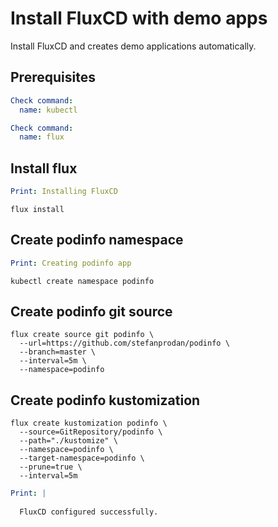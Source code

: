 # Install FluxCD with demo apps

Install FluxCD and creates demo applications automatically.

## Prerequisites

```yaml instacli
Check command:
  name: kubectl
```

```yaml instacli
Check command:
  name: flux
```

## Install flux

```yaml instacli
Print: Installing FluxCD
```

```shell show_output=false
flux install
```

## Create podinfo namespace

```yaml instacli
Print: Creating podinfo app
```

```shell show_output=false
kubectl create namespace podinfo
```

## Create podinfo git source

```shell show_output=false
flux create source git podinfo \
  --url=https://github.com/stefanprodan/podinfo \
  --branch=master \
  --interval=5m \
  --namespace=podinfo
```

## Create podinfo kustomization

```shell show_output=false
flux create kustomization podinfo \
  --source=GitRepository/podinfo \
  --path="./kustomize" \
  --namespace=podinfo \
  --target-namespace=podinfo \
  --prune=true \
  --interval=5m
```

```yaml instacli
Print: |
  
  FluxCD configured successfully.
```